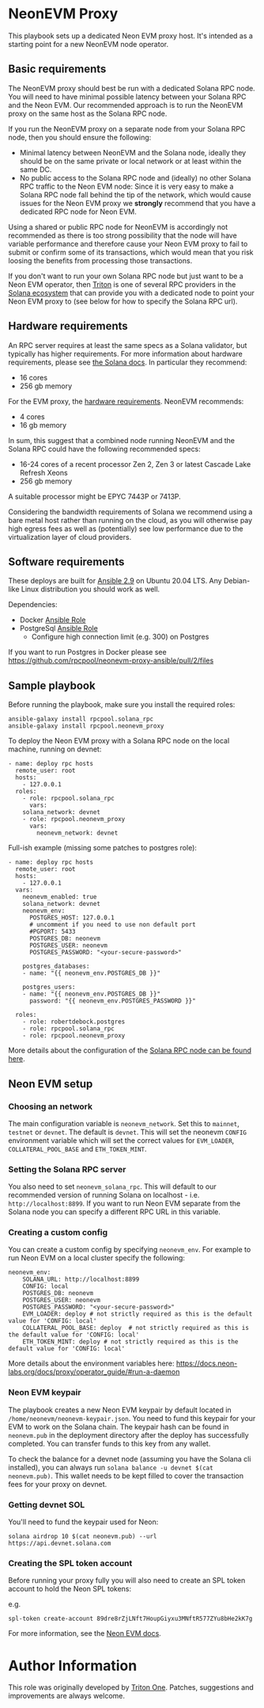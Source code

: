 
# NeonEVM Proxy

This playbook sets up a dedicated Neon EVM proxy host.
It's intended as a starting point for a new NeonEVM node operator.

## Basic requirements

The NeonEVM proxy should best be run with a dedicated Solana RPC node. You will need to have minimal possible latency between your Solana RPC and the Neon EVM. Our recommended approach is to run the NeonEVM proxy on the same host as the Solana RPC node.

If you run the NeonEVM proxy on a separate node from your Solana RPC node, then you should ensure the following:

 - Minimal latency between NeonEVM and the Solana node, ideally they should be on the same private or local network or at least within the same DC.
 - No public access to the Solana RPC node and (ideally) no other Solana RPC traffic to the Neon EVM node: Since it is very easy to make a Solana RPC node fall behind the tip of the network, which would cause issues for the Neon EVM proxy we **strongly** recommend that you have a dedicated RPC node for Neon EVM.

Using a shared or public RPC node for NeonEVM is accordingly not recommended as there is too strong possibility that the node will have variable performance and therefore cause your Neon EVM proxy to fail to submit or confirm some of its transactions, which would mean that you risk loosing the benefits from processing those transactions.

If you don't want to run your own Solana RPC node but just want to be a Neon EVM operator, then [Triton](https://triton.one) is one of several RPC providers in the [Solana ecosystem](https://solana.com/ecosystem) that can provide you with a dedicated node to point your Neon EVM proxy to (see below for how to specify the Solana RPC url).

## Hardware requirements

An RPC server requires at least the same specs as a Solana validator, but typically has higher requirements. For more information about hardware requirements, please see [the Solana docs](https://docs.solana.com/running-validator/validator-reqs). In particular they recommend:

 - 16 cores
 - 256 gb memory

For the EVM proxy, the [hardware requirements](https://docs.neon-labs.org/docs/proxy/operator_guide#hardware-recommendations). NeonEVM recommends:

 - 4 cores
 - 16 gb memory

In sum, this suggest that a combined node running NeonEVM and the Solana RPC could have the following recommended specs:

 - 16-24 cores of a recent processor Zen 2, Zen 3 or latest Cascade Lake Refresh Xeons
 - 256 gb memory

A suitable processor might be EPYC 7443P or 7413P.

Considering the bandwidth requirements of Solana we recommend using a bare metal host rather than running on the cloud, as you will otherwise pay high egress fees as well as (potentially) see low performance due to the virtualization layer of cloud providers.

## Software requirements

These deploys are built for [Ansible 2.9](https://docs.ansible.com/ansible/2.9/user_guide/index.html) on Ubuntu 20.04 LTS. Any Debian-like Linux distribution you should work as well.

Dependencies:
- Docker [Ansible Role](https://github.com/geerlingguy/ansible-role-docker)
- PostgreSql [Ansible Role](https://github.com/robertdebock/ansible-role-postgres/)
    - Configure high connection limit (e.g. 300) on Postgres


If you want to run Postgres in Docker please see https://github.com/rpcpool/neonevm-proxy-ansible/pull/2/files


## Sample playbook

Before running the playbook, make sure you install the required roles:

```
ansible-galaxy install rpcpool.solana_rpc
ansible-galaxy install rpcpool.neonevm_proxy
```


To deploy the Neon EVM proxy with a Solana RPC node on the local machine, running on devnet:

```
- name: deploy rpc hosts
  remote_user: root
  hosts:
    - 127.0.0.1
  roles:
    - role: rpcpool.solana_rpc
      vars:
  	solana_network: devnet
    - role: rpcpool.neonevm_proxy
      vars:
        neonevm_network: devnet
```

Full-ish example (missing some patches to postgres role):
```
- name: deploy rpc hosts
  remote_user: root
  hosts:
    - 127.0.0.1
  vars:
	neonevm_enabled: true
	solana_network: devnet
	neonevm_env:
	  POSTGRES_HOST: 127.0.0.1
	  # uncomment if you need to use non default port
	  #PGPORT: 5433
	  POSTGRES_DB: neonevm
	  POSTGRES_USER: neonevm
	  POSTGRES_PASSWORD: "<your-secure-password>"

	postgres_databases:
	- name: "{{ neonevm_env.POSTGRES_DB }}"

	postgres_users:
	- name: "{{ neonevm_env.POSTGRES_DB }}"
	  password: "{{ neonevm_env.POSTGRES_PASSWORD }}"

  roles:
    - role: robertdebock.postgres
    - role: rpcpool.solana_rpc
    - role: rpcpool.neonevm_proxy
```

More details about the configuration of the [Solana RPC node can be found here](https://github.com/rpcpool/solana-rpc-ansible).


## Neon EVM setup

### Choosing an network

The main configuration variable is `neonevm_network`. Set this to `mainnet`, `testnet` or `devnet`. The default is `devnet`. This will set the neonevm `CONFIG` environment variable which will set the correct values for `EVM_LOADER`, `COLLATERAL_POOL_BASE` and `ETH_TOKEN_MINT`.

### Setting the Solana RPC server

You also need to set `neonevm_solana_rpc`. This will default to our recommended version of running Solana on localhost - i.e. `http://localhost:8899`. If you want to run Neon EVM separate from the Solana node you can specify a different RPC URL in this variable.

### Creating a custom config

You can create a custom config by specifying `neonevm_env`. For example to run Neon EVM on a local cluster specify the following:
```
neonevm_env:
	SOLANA_URL: http://localhost:8899
	CONFIG: local
	POSTGRES_DB: neonevm
	POSTGRES_USER: neonevm
	POSTGRES_PASSWORD: "<your-secure-password>"
	EVM_LOADER: deploy # not strictly required as this is the default value for 'CONFIG: local'
	COLLATERAL_POOL_BASE: deploy  # not strictly required as this is the default value for 'CONFIG: local'
	ETH_TOKEN_MINT: deploy # not strictly required as this is the default value for 'CONFIG: local'

```
More details about the environment variables here: https://docs.neon-labs.org/docs/proxy/operator_guide/#run-a-daemon

### Neon EVM keypair

The playbook creates a new Neon EVM keypair by default located in `/home/neonevm/neonevm-keypair.json`. You need to fund this keypair for your EVM to work on the Solana chain. The keypair hash can be found in `neonevm.pub` in the deployment directory after the deploy has successfully completed. You can transfer funds to this key from any wallet.

To check the balance for a devnet node (assuming you have the Solana cli installed), you can always run `solana balance -u devnet $(cat neonevm.pub)`. This wallet needs to be kept filled to cover the transaction fees for your proxy on devnet.

### Getting devnet SOL

You'll need to fund the	 keypair used for Neon:

```
solana airdrop 10 $(cat neonevm.pub) --url https://api.devnet.solana.com
```

### Creating the SPL token account

Before running your proxy fully you will also need to create an SPL token account to hold the Neon SPL tokens:

e.g.
```
spl-token create-account 89dre8rZjLNft7HoupGiyxu3MNftR577ZYu8bHe2kK7g
```

For more information, see the [Neon EVM docs](https://docs.neon-labs.org/docs/proxy/operator_guide).

# Author Information


This role was originally developed by [Triton One](https://triton.one). Patches, suggestions and improvements are always welcome.
